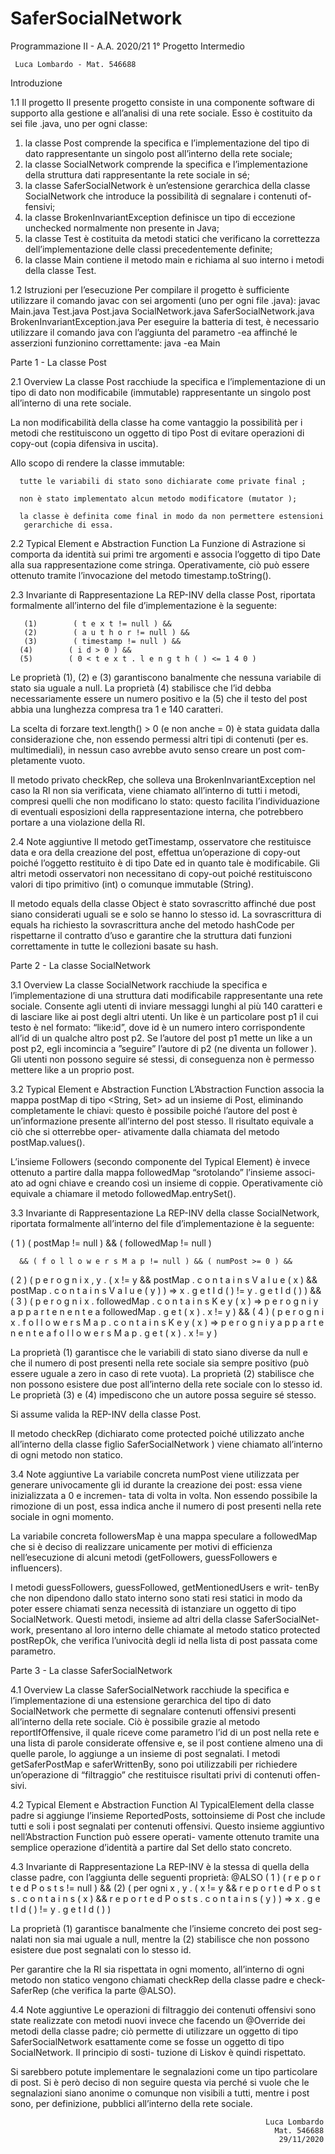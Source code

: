 # SaferSocialNetwork

Programmazione II - A.A. 2020/21
      1° Progetto Intermedio


     Luca Lombardo - Mat. 546688
     
Introduzione

1.1     Il progetto
Il presente progetto consiste in una componente software di supporto alla
gestione e all’analisi di una rete sociale. Esso è costituito da sei file .java,
uno per ogni classe:
   1. la classe Post comprende la specifica e l’implementazione del tipo di
      dato rappresentante un singolo post all’interno della rete sociale;
   2. la classe SocialNetwork comprende la specifica e l’implementazione
      della struttura dati rappresentante la rete sociale in sé;
   3. la classe SaferSocialNetwork è un’estensione gerarchica della classe
      SocialNetwork che introduce la possibilità di segnalare i contenuti of-
      fensivi;
   4. la classe BrokenInvariantException definisce un tipo di eccezione
      unchecked normalmente non presente in Java;
   5. la classe Test è costituita da metodi statici che verificano la correttezza
      dell’implementazione delle classi precedentemente definite;
   6. la classe Main contiene il metodo main e richiama al suo interno i
      metodi della classe Test.


1.2     Istruzioni per l’esecuzione
Per compilare il progetto è sufficiente utilizzare il comando javac con sei
argomenti (uno per ogni file .java):
javac Main.java Test.java Post.java SocialNetwork.java
      SaferSocialNetwork.java BrokenInvariantException.java
Per eseguire la batteria di test, è necessario utilizzare il comando java con
l’aggiunta del parametro -ea affinché le asserzioni funzionino correttamente:
java -ea Main


Parte 1 - La classe Post


2.1      Overview
La classe Post racchiude la specifica e l’implementazione di un tipo di dato
non modificabile (immutable) rappresentante un singolo post all’interno di
una rete sociale.

La non modificabilità della classe ha come vantaggio la possibilità per i
metodi che restituiscono un oggetto di tipo Post di evitare operazioni di
copy-out (copia difensiva in uscita).

Allo scopo di rendere la classe immutable:

      tutte le variabili di stato sono dichiarate come private final ;

      non è stato implementato alcun metodo modificatore (mutator );

      la classe è definita come final in modo da non permettere estensioni
       gerarchiche di essa.


2.2      Typical Element e Abstraction Function
La Funzione di Astrazione si comporta da identità sui primi tre argomenti
e associa l’oggetto di tipo Date alla sua rappresentazione come stringa.
Operativamente, ciò può essere ottenuto tramite l’invocazione del metodo
timestamp.toString().


2.3      Invariante di Rappresentazione
La REP-INV della classe Post, riportata formalmente all’interno del file
d’implementazione è la seguente:

       (1)        ( t e x t != null ) &&
       (2)        ( a u t h o r != null ) &&
       (3)        ( timestamp != null ) &&
      (4)        ( i d > 0 ) &&
      (5)        ( 0 < t e x t . l e n g t h ( ) <= 1 4 0 )


Le proprietà (1), (2) e (3) garantiscono banalmente che nessuna variabile
di stato sia uguale a null.
La proprietà (4) stabilisce che l’id debba necessariamente essere un numero
positivo e la (5) che il testo del post abbia una lunghezza compresa tra 1 e
140 caratteri.

La scelta di forzare text.length() > 0 (e non anche = 0) è stata guidata
dalla considerazione che, non essendo permessi altri tipi di contenuti (per
es. multimediali), in nessun caso avrebbe avuto senso creare un post com-
pletamente vuoto.

Il metodo privato checkRep, che solleva una BrokenInvariantException nel
caso la RI non sia verificata, viene chiamato all’interno di tutti i metodi,
compresi quelli che non modificano lo stato: questo facilita l’individuazione
di eventuali esposizioni della rappresentazione interna, che potrebbero portare
a una violazione della RI.


2.4     Note aggiuntive
Il metodo getTimestamp, osservatore che restituisce data e ora della creazione
del post, effettua un’operazione di copy-out poiché l’oggetto restituito è di
tipo Date ed in quanto tale è modificabile.
Gli altri metodi osservatori non necessitano di copy-out poiché restituiscono
valori di tipo primitivo (int) o comunque immutable (String).

Il metodo equals della classe Object è stato sovrascritto affinché due post
siano considerati uguali se e solo se hanno lo stesso id.
La sovrascrittura di equals ha richiesto la sovrascrittura anche del metodo
hashCode per rispettarne il contratto d’uso e garantire che la struttura dati
funzioni correttamente in tutte le collezioni basate su hash.


Parte 2 - La classe SocialNetwork


3.1     Overview
La classe SocialNetwork racchiude la specifica e l’implementazione di una
struttura dati modificabile rappresentante una rete sociale. Consente agli
utenti di inviare messaggi lunghi al più 140 caratteri e di lasciare like ai post
degli altri utenti.
Un like è un particolare post p1 il cui testo è nel formato: “like:id”, dove id
è un numero intero corrispondente all’id di un qualche altro post p2.
Se l’autore del post p1 mette un like a un post p2, egli incomincia a ”seguire”
l’autore di p2 (ne diventa un follower ).
Gli utenti non possono seguire sé stessi, di conseguenza non è permesso
mettere like a un proprio post.


3.2     Typical Element e Abstraction Function
L’Abstraction Function associa la mappa postMap di tipo
<String, Set<Post>> ad un insieme di Post, eliminando completamente le
chiavi: questo è possibile poiché l’autore del post è un’informazione presente
all’interno del post stesso. Il risultato equivale a ciò che si otterrebbe oper-
ativamente dalla chiamata del metodo postMap.values().

L’insieme Followers (secondo componente del Typical Element) è invece
ottenuto a partire dalla mappa followedMap “srotolando” l’insieme associ-
ato ad ogni chiave e creando cosı̀ un insieme di coppie. Operativamente ciò
equivale a chiamare il metodo followedMap.entrySet().


3.3     Invariante di Rappresentazione
La REP-INV della classe SocialNetwork, riportata formalmente all’interno
del file d’implementazione è la seguente:


( 1 ) ( postMap != null ) && ( followedMap != null )


      && ( f o l l o w e r s M a p != null ) && ( numPost >= 0 ) &&
( 2 ) ( p e r o g n i x , y . ( x != y && postMap . c o n t a i n s V a l u e ( x ) &&
        postMap . c o n t a i n s V a l u e ( y ) ) => x . g e t I d ( ) != y . g e t I d ( ) ) &&
( 3 ) ( p e r o g n i x . followedMap . c o n t a i n s K e y ( x ) =>
        p e r o g n i y a p p a r t e n e n t e a followedMap . g e t ( x ) . x != y ) &&
( 4 ) ( p e r o g n i x . f o l l o w e r s M a p . c o n t a i n s K e y ( x ) =>
        p e r o g n i y a p p a r t e n e n t e a f o l l o w e r s M a p . g e t ( x ) . x != y )


La proprietà (1) garantisce che le variabili di stato siano diverse da null
e che il numero di post presenti nella rete sociale sia sempre positivo (può
essere uguale a zero in caso di rete vuota).
La proprietà (2) stabilisce che non possono esistere due post all’interno della
rete sociale con lo stesso id.
Le proprietà (3) e (4) impediscono che un autore possa seguire sé stesso.

Si assume valida la REP-INV della classe Post.

Il metodo checkRep (dichiarato come protected poiché utilizzato anche
all’interno della classe figlio SaferSocialNetwork ) viene chiamato all’interno
di ogni metodo non statico.


3.4     Note aggiuntive
La variabile concreta numPost viene utilizzata per generare univocamente
gli id durante la creazione dei post: essa viene inizializzata a 0 e incremen-
tata di volta in volta. Non essendo possibile la rimozione di un post, essa
indica anche il numero di post presenti nella rete sociale in ogni momento.

La variabile concreta followersMap è una mappa speculare a followedMap
che si è deciso di realizzare unicamente per motivi di efficienza nell’esecuzione
di alcuni metodi (getFollowers, guessFollowers e influencers).

I metodi guessFollowers, guessFollowed, getMentionedUsers e writ-
tenBy che non dipendono dallo stato interno sono stati resi statici in modo
da poter essere chiamati senza necessità di istanziare un oggetto di tipo
SocialNetwork. Questi metodi, insieme ad altri della classe SaferSocialNet-
work, presentano al loro interno delle chiamate al metodo statico protected
postRepOk, che verifica l’univocità degli id nella lista di post passata come
parametro.


Parte 3 - La classe SaferSocialNetwork


4.1       Overview
La classe SaferSocialNetwork racchiude la specifica e l’implementazione
di una estensione gerarchica del tipo di dato SocialNetwork che permette di
segnalare contenuti offensivi presenti all’interno della rete sociale.
Ciò è possibile grazie al metodo reportIfOffensive, il quale riceve come parametro
l’id di un post nella rete e una lista di parole considerate offensive e, se il
post contiene almeno una di quelle parole, lo aggiunge a un insieme di post
segnalati.
I metodi getSaferPostMap e saferWrittenBy, sono poi utilizzabili per richiedere
un’operazione di “filtraggio” che restituisce risultati privi di contenuti offen-
sivi.


4.2       Typical Element e Abstraction Function
Al TypicalElement della classe padre si aggiunge l’insieme ReportedPosts,
sottoinsieme di Post che include tutti e soli i post segnalati per contenuti
offensivi.
Questo insieme aggiuntivo nell’Abstraction Function può essere operati-
vamente ottenuto tramite una semplice operazione d’identità a partire dal
Set<Post> dello stato concreto.


4.3       Invariante di Rappresentazione
La REP-INV è la stessa di quella della classe padre, con l’aggiunta delle
seguenti proprietà:
@ALSO
( 1 ) ( r e p o r t e d P o s t s != null ) &&
(2) ( per ogni x , y .
( x != y && r e p o r t e d P o s t s . c o n t a i n s ( x ) &&
r e p o r t e d P o s t s . c o n t a i n s ( y ) ) => x . g e t I d ( ) != y . g e t I d ( ) )


La proprietà (1) garantisce banalmente che l’insieme concreto dei post seg-
nalati non sia mai uguale a null, mentre la (2) stabilisce che non possono
esistere due post segnalati con lo stesso id.

Per garantire che la RI sia rispettata in ogni momento, all’interno di ogni
metodo non statico vengono chiamati checkRep della classe padre e check-
SaferRep (che verifica la parte @ALSO).


4.4    Note aggiuntive
Le operazioni di filtraggio dei contenuti offensivi sono state realizzate con
metodi nuovi invece che facendo un @Override dei metodi della classe padre;
ciò permette di utilizzare un oggetto di tipo SaferSocialNetwork esattamente
come se fosse un oggetto di tipo SocialNetwork. Il principio di sosti-
tuzione di Liskov è quindi rispettato.

Si sarebbero potute implementare le segnalazioni come un tipo particolare
di post. Si è però deciso di non seguire questa via perché si vuole che le
segnalazioni siano anonime o comunque non visibili a tutti, mentre i post
sono, per definizione, pubblici all’interno della rete sociale.




                                                             Luca Lombardo
                                                               Mat. 546688
                                                                29/11/2020

